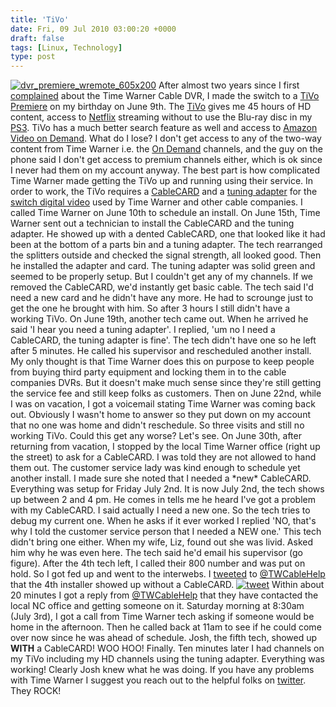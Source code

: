 ```yaml
---
title: 'TiVo'
date: Fri, 09 Jul 2010 03:00:20 +0000
draft: false
tags: [Linux, Technology]
type: post
---
```


[![](http://zeusville.files.wordpress.com/2010/07/dvr_premiere_wremote_605x200.png "dvr_premiere_wremote_605x200")](http://zeusville.files.wordpress.com/2010/07/dvr_premiere_wremote_605x200.png) After almost two years since I first [complained](http://zeusville.wordpress.com/2008/09/21/time-warner-can-kiss-my/) about the Time Warner Cable DVR, I made the switch to a [TiVo Premiere](http://www.tivo.com/products/tivo-premiere/index.html) on my birthday on June 9th. The [TiVo](http://www.tivo.com) gives me 45 hours of HD content, access to [Netflix](http://www.netflix.com/HowItWorks) streaming without to use the Blu-ray disc in my [PS3](http://us.playstation.com/ps3/index.htm). TiVo has a much better search feature as well and access to [Amazon Video on Demand](http://www.amazon.com/video/). What do I lose? I don't get access to any of the two-way content from Time Warner i.e. the [On Demand](http://www.timewarnercable.com/East/learn/cable/ondemand/) channels, and the guy on the phone said I don't get access to premium channels either, which is ok since I never had them on my account anyway. The best part is how complicated Time Warner made getting the TiVo up and running using their service. In order to work, the TiVo requires a [CableCARD](http://www.tivo.com/buytivo/faqs/about_cablecarddecoders/index.html) and a [tuning adapter](http://support.tivo.com/app/answers/detail/a_id/133) for the [switch digital video](http://support.tivo.com/app/answers/detail/a_id/307/session/L2F2LzEvc2lkL2IzOHE5cjRr) used by Time Warner and other cable companies. I called Time Warner on June 10th to schedule an install. On June 15th, Time Warner sent out a technician to install the CableCARD and the tuning adapter. He showed up with a dented CableCARD, one that looked like it had been at the bottom of a parts bin and a tuning adapter. The tech rearranged the splitters outside and checked the signal strength, all looked good. Then he installed the adapter and card. The tuning adapter was solid green and seemed to be properly setup. But I couldn't get any of my channels. If we removed the CableCARD, we'd instantly get basic cable. The tech said I'd need a new card and he didn't have any more. He had to scrounge just to get the one he brought with him. So after 3 hours I still didn't have a working TiVo. On June 19th, another tech came out. When he arrived he said 'I hear you need a tuning adapter'. I replied, 'um no I need a CableCARD, the tuning adapter is fine'. The tech didn't have one so he left after 5 minutes. He called his supervisor and rescheduled another install. My only thought is that Time Warner does this on purpose to keep people from buying third party equipment and locking them in to the cable companies DVRs. But it doesn't make much sense since they're still getting the service fee and still keep folks as customers. Then on June 22nd, while I was on vacation, I got a voicemail stating Time Warner was coming back out. Obviously I wasn't home to answer so they put down on my account that no one was home and didn't reschedule. So three visits and still no working TiVo. Could this get any worse? Let's see. On June 30th, after returning from vacation, I stopped by the local Time Warner office (right up the street) to ask for a CableCARD. I was told they are not allowed to hand them out. The customer service lady was kind enough to schedule yet another install. I made sure she noted that I needed a \*new\* CableCARD. Everything was setup for Friday July 2nd. It is now July 2nd, the tech shows up between 2 and 4 pm. He comes in tells me he heard I've got a problem with my CableCARD. I said actually I need a new one. So the tech tries to debug my current one. When he asks if it ever worked I replied 'NO, that's why I told the customer service person that I needed a NEW one.' This tech didn't bring one either. When my wife, Liz, found out she was livid. Asked him why he was even here. The tech said he'd email his supervisor (go figure). After the 4th tech left, I called their 800 number and was put on hold. So I got fed up and went to the interwebs. I [tweeted](http://twitter.com/jmrodri/statuses/17595924030) to [@TWCableHelp](http://twitter.com/twcablehelp) that the 4th installer showed up without a CableCARD. [![](http://zeusville.files.wordpress.com/2010/07/tweet.png "tweet")](http://zeusville.files.wordpress.com/2010/07/tweet.png) Within about 20 minutes I got a reply from [@TWCableHelp](http://twitter.com/twcablehelp) that they have contacted the local NC office and getting someone on it. Saturday morning at 8:30am (July 3rd), I got a call from Time Warner tech asking if someone would be home in the afternoon. Then he called back at 11am to see if he could come over now since he was ahead of schedule. Josh, the fifth tech, showed up **WITH** a CableCARD! WOO HOO! Finally. Ten minutes later I had channels on my TiVo including my HD channels using the tuning adapter. Everything was working! Clearly Josh knew what he was doing. If you have any problems with Time Warner I suggest you reach out to the helpful folks on [twitter](http://twitter.com/twcablehelp). They ROCK!